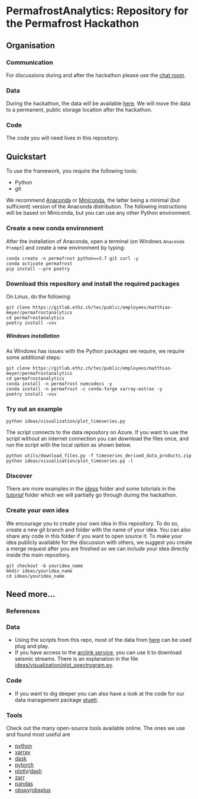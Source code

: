 # PermafrostAnalytics: Repository for the Permafrost Hackathon

## Organisation

### Communication
For discussions during and after the hackathon please use the [chat room](https://riot.im/app/#/room/!DncqFOaoXsgUnageDH:matrix.ee.ethz.ch?via=matrix.ee.ethz.ch).

### Data
During the hackathon, the data will be available [here](https://storageaccountperma8980.blob.core.windows.net/hackathon-on-permafrost/README.md). We will move the data to a permanent, public storage location after the hackathon.

### Code
The code you will need lives in this repository.

## Quickstart

To use the framework, you require the following tools:

* Python
* git

We recommend [Anaconda](https://www.anaconda.com/distribution/) or [Miniconda](https://docs.conda.io/en/latest/miniconda.html), the latter being a minimal (but sufficient) version of the Anaconda distribution. The following instructions will be based on Miniconda, but you can use any other Python environment.

### Create a new conda environment

After the installation of Anaconda, open a terminal (on Windows `Anaconda Prompt`) and create a new environment by typing:

```
conda create -n permafrost python==3.7 git curl -y
conda activate permafrost
pip install --pre poetry
```

### Download this repository and install the required packages

On Linux, do the following:

```
git clone https://gitlab.ethz.ch/tec/public/employees/matthias-meyer/permafrostanalytics
cd permafrostanalytics
poetry install -vvv
```

##### Windows installation

As Windows has issues with the Python packages we require, we require some additional steps:

```
git clone https://gitlab.ethz.ch/tec/public/employees/matthias-meyer/permafrostanalytics
cd permafrostanalytics
conda install -n permafrost numcodecs -y
conda install -n permafrost -c conda-forge xarray-extras -y
poetry install -vvv
```

### Try out an example
```
python ideas/visualization/plot_timeseries.py
```

The script connects to the data repository on Azure. If you want to use the script without an internet connection you can download the files once, and run the script with the local option as shown below.

```
python utils/download_files.py -f timeseries_derived_data_products.zip
python ideas/visualization/plot_timeseries.py -l
```

### Discover
There are more examples in the [_ideas_](./ideas) folder and some tutorials in the [_tutorial_](./tutorial) folder which we will partially go through during the hackathon.

### Create your own idea
We encourage you to create your own idea in this repository. To do so, create a new git branch and folder with the name of your idea. You can also share any code in this folder if you want to open source it.
To make your idea publicly available for the discussion with others, we suggest you create a merge request after you are finished so we can include your idea directly inside the main repository.

```
git checkout -b youridea_name
mkdir ideas/youridea_name
cd ideas/youridea_name
```

## Need more...

### References

### Data
* Using the scripts from this repo, most of the data from [here](https://doi.pangaea.de/10.1594/PANGAEA.897640?format=html#download) can be used plug and play.
* If you have access to the [arclink service](http://arclink.ethz.ch), you can use it to download seismic streams. There is an explanation in the file [ideas/visualization/plot_spectrogram.py](./ideas/visualization/plot_spectrogram.py).


### Code
*  If you want to dig deeper you can also have a look at the code for our data management package [stuett](https://gitlab.ethz.ch/tec/public/employees/matthias-meyer/stuett).

### Tools
Check out the many open-source tools available online. The ones we use and found most useful are
* [python](https://www.python.org/)
* [xarray](http://xarray.pydata.org/)
* [dask](https://dask.org/)
* [pytorch](https://pytorch.org/)
* [plotly](https://plot.ly)/[dash](https://plot.ly/dash/)
* [zarr](https://zarr.readthedocs.io/en/stable/index.html)
* [pandas](https://pandas.pydata.org/)
* [obspy](https://github.com/obspy/obspy/wiki)/[obsplus](https://github.com/niosh-mining/obsplus)